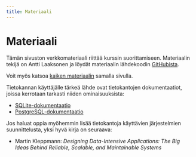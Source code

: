 ```yaml
---
title: Materiaali
---
```



# Materiaali

Tämän sivuston verkkomateriaali riittää kurssin suorittamiseen. Materiaalin tekijä on Antti Laaksonen ja löydät materiaalin lähdekoodin [GitHubista](https://github.com/hy-tikape/kesa-2023).

Voit myös  katsoa [kaiken materiaalin](../kaikki) samalla sivulla.

Tietokannan käyttäjälle tärkeä lähde ovat tietokantojen dokumentaatiot, joissa kerrotaan tarkasti niiden ominaisuuksista:

* [SQLite-dokumentaatio](https://www.sqlite.org/docs.html)
* [PostgreSQL-dokumentaatio](https://www.postgresql.org/docs/)

Jos haluat oppia myöhemmin lisää tietokantoja käyttävien järjestelmien suunnittelusta, yksi hyvä kirja on seuraava:

* Martin Kleppmann:
_Designing Data-Intensive Applications: The Big Ideas Behind Reliable, Scalable, and Maintainable Systems_

